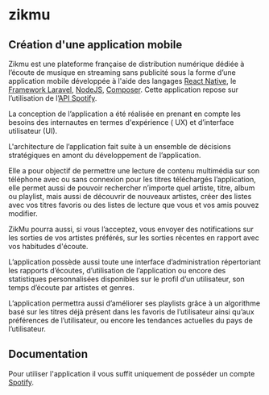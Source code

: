 # zikmu

## Création d'une application mobile

Zikmu est une plateforme française de distribution numérique dédiée à l’écoute de musique en streaming sans publicité
sous la forme d’une application mobile développée à l'aide des langages [React Native](https://reactnative.dev),
le [Framework Laravel](https://laravel.com), [NodeJS](https://nodejs.org),
[Composer](https://getcomposer.org). Cette application repose sur l’utilisation de
l’[API Spotify](https://developers.spotify.com).

La conception de l’application a été réalisée en prenant en compte les besoins des internautes en termes d'expérience (
UX) et d’interface utilisateur (UI).

L'architecture de l’application fait suite à un ensemble de décisions stratégiques en amont du développement de
l’application.

Elle a pour objectif de permettre une lecture de contenu multimédia sur son téléphone avec ou sans connexion pour les
titres téléchargés l’application, elle permet aussi de pouvoir rechercher n’importe quel artiste, titre, album ou
playlist, mais aussi de découvrir de nouveaux artistes, créer des listes avec vos titres favoris ou des listes de
lecture que vous et vos amis pouvez modifier.

ZikMu pourra aussi, si vous l’acceptez, vous envoyer des notifications sur les sorties de vos artistes préférés, sur les
sorties récentes en rapport avec vos habitudes d'écoute.

L’application possède aussi toute une interface d’administration répertoriant les rapports d’écoutes, d’utilisation de
l’application ou encore des statistiques personnalisées disponibles sur le profil d’un utilisateur, son temps d’écoute
par artistes et genres.

L’application permettra aussi d’améliorer ses playlists grâce à un algorithme basé sur les titres déjà présent dans les
favoris de l’utilisateur ainsi qu’aux préférences de l’utilisateur, ou encore les tendances actuelles du pays de
l’utilisateur.

## Documentation

Pour utiliser l'application il vous suffit uniquement de posséder un compte
[Spotify](https://www.spotify.com/fr/).
